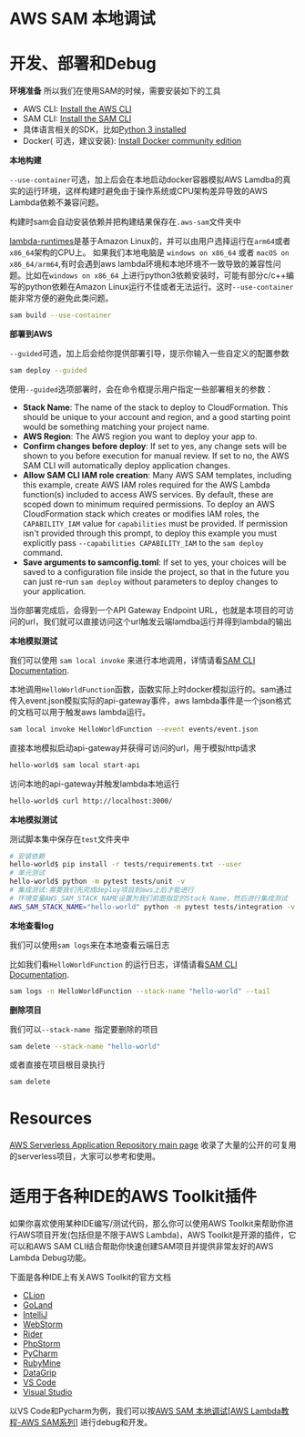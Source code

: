 # AWS SAM 本地调试

# 开发、部署和Debug

**环境准备**
所以我们在使用SAM的时候，需要安装如下的工具

* AWS CLI: [Install the AWS CLI](https://docs.aws.amazon.com/cli/latest/userguide/getting-started-install.html)
* SAM
  CLI: [Install the SAM CLI](https://docs.aws.amazon.com/serverless-application-model/latest/developerguide/serverless-sam-cli-install.html)
* 具体语言相关的SDK，比如[Python 3 installed](https://www.python.org/downloads/)
* Docker(
  可选，建议安装): [Install Docker community edition](https://hub.docker.com/search/?type=edition&offering=community)

**本地构建**

`--use-container`可选，加上后会在本地启动docker容器模拟AWS Lamdba的真实的运行环境，这样构建时避免由于操作系统或CPU架构差异导致的AWS
Lambda依赖不兼容问题。

构建时sam会自动安装依赖并把构建结果保存在`.aws-sam`文件夹中

[lambda-runtimes](https://docs.aws.amazon.com/lambda/latest/dg/lambda-runtimes.html)是基于Amazon
Linux的，并可以由用户选择运行在`arm64`或者`x86_64`架构的CPU上。 如果我们本地电脑是 `windows on x86_64`
或者 `macOS on x86_64/arm64`,有时会遇到aws lambda环境和本地环境不一致导致的兼容性问题。比如在`windows on x86_64`
上进行python3依赖安装时，可能有部分c/c++编写的python依赖在Amazon Linux运行不佳或者无法运行。这时`--use-container`
能非常方便的避免此类问题。

```bash
sam build --use-container
```

**部署到AWS**

`--guided`可选，加上后会给你提供部署引导，提示你输入一些自定义的配置参数

```bash
sam deploy --guided
```

使用`--guided`选项部署时，会在命令框提示用户指定一些部署相关的参数：

* **Stack Name**: The name of the stack to deploy to CloudFormation. This should be unique to your account and region,
  and a good starting point would be something matching your project name.
* **AWS Region**: The AWS region you want to deploy your app to.
* **Confirm changes before deploy**: If set to yes, any change sets will be shown to you before execution for manual
  review. If set to no, the AWS SAM CLI will automatically deploy application changes.
* **Allow SAM CLI IAM role creation**: Many AWS SAM templates, including this example, create AWS IAM roles required for
  the AWS Lambda function(s) included to access AWS services. By default, these are scoped down to minimum required
  permissions. To deploy an AWS CloudFormation stack which creates or modifies IAM roles, the `CAPABILITY_IAM` value
  for `capabilities` must be provided. If permission isn't provided through this prompt, to deploy this example you must
  explicitly pass `--capabilities CAPABILITY_IAM` to the `sam deploy` command.
* **Save arguments to samconfig.toml**: If set to yes, your choices will be saved to a configuration file inside the
  project, so that in the future you can just re-run `sam deploy` without parameters to deploy changes to your
  application.

当你部署完成后，会得到一个API Gateway Endpoint URL，也就是本项目的可访问的url，我们就可以直接访问这个url触发云端lamdba运行并得到lambda的输出

**本地模拟测试**

我们可以使用 `sam local invoke`
来进行本地调用，详情请看[SAM CLI Documentation](https://docs.aws.amazon.com/serverless-application-model/latest/developerguide/serverless-sam-cli-logging.html).

本地调用`HelloWorldFunction`函数，函数实际上时docker模拟运行的。sam通过传入event.json模拟实际的api-gateway事件，aws
lambda事件是一个json格式的文档可以用于触发aws lambda运行。

```bash
sam local invoke HelloWorldFunction --event events/event.json
```

直接本地模拟启动api-gateway并获得可访问的url，用于模拟http请求

```bash
hello-world$ sam local start-api
```

访问本地的api-gateway并触发lambda本地运行

```bash
hello-world$ curl http://localhost:3000/
```

**本地模拟测试**

测试脚本集中保存在`test`文件夹中

```bash
# 安装依赖
hello-world$ pip install -r tests/requirements.txt --user
# 单元测试
hello-world$ python -m pytest tests/unit -v
# 集成测试:需要我们先完成deploy项目到aws上后才能进行
# 环境变量AWS_SAM_STACK_NAME设置为我们前面指定的Stack Name，然后进行集成测试
AWS_SAM_STACK_NAME="hello-world" python -m pytest tests/integration -v
```

**本地查看log**

我们可以使用`sam logs`来在本地查看云端日志

比如我们看`HelloWorldFunction`
的运行日志，详情请看[SAM CLI Documentation](https://docs.aws.amazon.com/serverless-application-model/latest/developerguide/serverless-sam-cli-logging.html).

```bash
sam logs -n HelloWorldFunction --stack-name "hello-world" --tail
```

**删除项目**

我们可以`--stack-name `指定要删除的项目

```bash
sam delete --stack-name "hello-world"
```

或者直接在项目根目录执行

```bash
sam delete
```

# Resources

[AWS Serverless Application Repository main page](https://aws.amazon.com/serverless/serverlessrepo/)
收录了大量的公开的可复用的serverless项目，大家可以参考和使用。

# 适用于各种IDE的AWS Toolkit插件

如果你喜欢使用某种IDE编写/测试代码，那么你可以使用AWS Toolkit来帮助你进行AWS项目开发(包括但是不限于AWS Lambda)，AWS
Toolkit是开源的插件，它可以和AWS SAM CLI结合帮助你快速创建SAM项目并提供非常友好的AWS Lambda Debug功能。

下面是各种IDE上有关AWS Toolkit的官方文档

* [CLion](https://docs.aws.amazon.com/toolkit-for-jetbrains/latest/userguide/welcome.html)
* [GoLand](https://docs.aws.amazon.com/toolkit-for-jetbrains/latest/userguide/welcome.html)
* [IntelliJ](https://docs.aws.amazon.com/toolkit-for-jetbrains/latest/userguide/welcome.html)
* [WebStorm](https://docs.aws.amazon.com/toolkit-for-jetbrains/latest/userguide/welcome.html)
* [Rider](https://docs.aws.amazon.com/toolkit-for-jetbrains/latest/userguide/welcome.html)
* [PhpStorm](https://docs.aws.amazon.com/toolkit-for-jetbrains/latest/userguide/welcome.html)
* [PyCharm](https://docs.aws.amazon.com/toolkit-for-jetbrains/latest/userguide/welcome.html)
* [RubyMine](https://docs.aws.amazon.com/toolkit-for-jetbrains/latest/userguide/welcome.html)
* [DataGrip](https://docs.aws.amazon.com/toolkit-for-jetbrains/latest/userguide/welcome.html)
* [VS Code](https://docs.aws.amazon.com/toolkit-for-vscode/latest/userguide/welcome.html)
* [Visual Studio](https://docs.aws.amazon.com/toolkit-for-visual-studio/latest/user-guide/welcome.html)

以VS
Code和Pycharm为例，我们可以按[AWS SAM 本地调试[AWS Lambda教程-AWS SAM系列]](https://juejin.cn/post/7259687894696198203)
进行debug和开发。